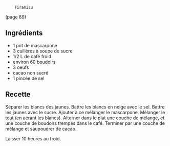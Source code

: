 		Tiramisu

(page 89)

## Ingrédients
* 1 pot de mascarpone
* 3 cuillères à soupe de sucre
* 1/2 L  de café froid
* environ 60 boudoirs
* 3 oeufs
* cacao non sucré
* 1 pincée de sel

## Recette
Séparer les blancs des jaunes.
Battre les blancs en neige avec le sel.
Battre les jaunes avec le sucre.
Ajouter à ce mélanger le mascarpone.
Mélanger le tout (en aérant les blancs).
Alterner dans le plat une couche de mélange, et une couche de boudoirs
trempés dans le café.
Terminer par une couche de mélange et saupoudrer de cacao.

Laisser 10 heures au froid.
